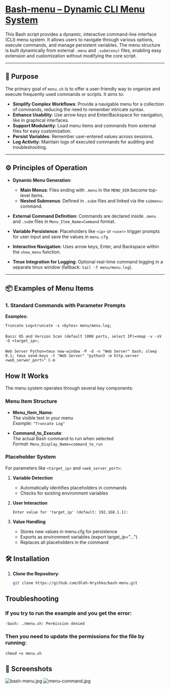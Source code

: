 # [Bash-menu – Dynamic CLI Menu System](https://www.youtube.com/watch?v=pwupYDSJ1S8)

This Bash script provides a dynamic, interactive command-line interface (CLI) menu system. It allows users to navigate through various options, execute commands, and manage persistent variables. The menu structure is built dynamically from external `.menu` and `.subm(enu)` files, enabling easy extension and customization without modifying the core script.

---

## 🎯 Purpose

The primary goal of `menu.sh` is to offer a user-friendly way to organize and execute frequently used commands or scripts. It aims to:

- **Simplify Complex Workflows**: Provide a navigable menu for a collection of commands, reducing the need to remember intricate syntax.
- **Enhance Usability**: Use arrow keys and Enter/Backspace for navigation, like in graphical interfaces.
- **Support Modularity**: Load menu items and commands from external files for easy customization.
- **Persist Variables**: Remember user-entered values across sessions.
- **Log Activity**: Maintain logs of executed commands for auditing and troubleshooting.

---

## ⚙️ Principles of Operation

- **Dynamic Menu Generation**:
    - **Main Menus**: Files ending with `.menu` in the `MENU_DIR` become top-level items.
    - **Nested Submenus**: Defined in `.subm` files and linked via the `submenu:` command.

- **External Command Definition**:
  Commands are declared inside `.menu` and `.subm` files in `Menu_Item_Name=Command` format.

- **Variable Persistence**:
  Placeholders like `<ip>` or `<user>` trigger prompts for user input and save the values in `menu.cfg`.

- **Interactive Navigation**:
  Uses arrow keys, Enter, and Backspace within the `show_menu` function.

- **Tmux Integration for Logging**:
  Optional real-time command logging in a separate tmux window (fallback: `tail -f menu/menu.log`).

---

## 📦 Examples of Menu Items

### 1. **Standard Commands with Parameter Prompts**

**Examples:**

    Truncate Log=truncate -s <bytes> menu/menu.log;
####
    Basic OS and Version Scan (default 1000 ports, select IP)=nmap -v -sV -O <target_ip>;
####
    Web Server Python=tmux new-window -P -d -n "Web Server" bash; sleep 0.1; tmux send-keys -t "Web Server" "python3 -m http.server <web_serwer_port>" C-m
####

## How It Works

The menu system operates through several key components:

### Menu Item Structure
- **Menu_Item_Name**:  
  The visible text in your menu  
  *Example:* `"Truncate Log"`

- **Command_to_Execute**:  
  The actual Bash command to run when selected  
  *Format:* `Menu_Display_Name=command_to_run`

### Placeholder System
For parameters like `<target_ip>` and `<web_server_port>`:

1. **Variable Detection**
    - Automatically identifies placeholders in commands
    - Checks for existing environment variables

2. **User Interaction**
   ```plaintext
   Enter value for 'target_ip' (default: 192.168.1.1): 

3. **Value Handling**
   - Stores new values in menu.cfg for persistence
   - Exports as environment variables (export target_ip="...")
   - Replaces all placeholders in the command

## 🛠️ Installation
1. **Clone the Repository**:
   ```bash
   git clone https://github.com/Oleh-Hryshko/bash-menu.git

## Troubleshooting
### If you try to run the example and you get the error:

    -bash: ./menu.sh: Permission denied

### Then you need to update the permissions for the file by running:
    chmod +x menu.sh
####

## 📸 Screenshots
![bash-menu.jpg](img/bash-menu.jpg)
![menu-command.jpg](img/menu-command.jpg)
